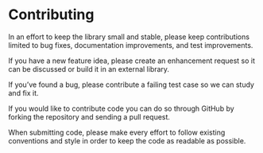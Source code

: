 # Contributing

In an effort to keep the library small and stable, please keep contributions limited to bug fixes, documentation improvements, and test improvements.

If you have a new feature idea, please create an enhancement request so it can be discussed or build it in an external library.

If you’ve found a bug, please contribute a failing test case so we can study and fix it.

If you would like to contribute code you can do so through GitHub by forking the repository and sending a pull request.

When submitting code, please make every effort to follow existing conventions and style in order to keep the code as readable as possible.
